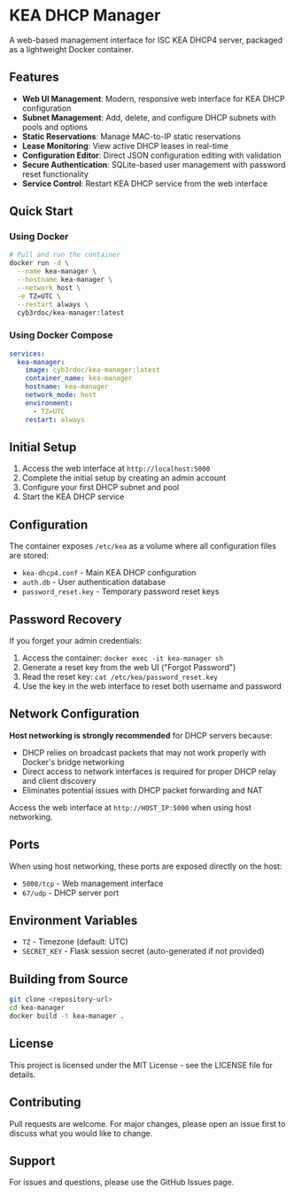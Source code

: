 # KEA DHCP Manager

A web-based management interface for ISC KEA DHCP4 server, packaged as a lightweight Docker container.

## Features

- **Web UI Management**: Modern, responsive web interface for KEA DHCP configuration
- **Subnet Management**: Add, delete, and configure DHCP subnets with pools and options
- **Static Reservations**: Manage MAC-to-IP static reservations
- **Lease Monitoring**: View active DHCP leases in real-time
- **Configuration Editor**: Direct JSON configuration editing with validation
- **Secure Authentication**: SQLite-based user management with password reset functionality
- **Service Control**: Restart KEA DHCP service from the web interface

## Quick Start

### Using Docker

```bash
# Pull and run the container
docker run -d \
  --name kea-manager \
  --hostname kea-manager \
  --network host \
  -e TZ=UTC \
  --restart always \
  cyb3rdoc/kea-manager:latest
```

### Using Docker Compose

```yaml
services:
  kea-manager:
    image: cyb3rdoc/kea-manager:latest
    container_name: kea-manager
    hostname: kea-manager
    network_mode: host
    environment:
      - TZ=UTC
    restart: always
```

## Initial Setup

1. Access the web interface at `http://localhost:5000`
2. Complete the initial setup by creating an admin account
3. Configure your first DHCP subnet and pool
4. Start the KEA DHCP service

## Configuration

The container exposes `/etc/kea` as a volume where all configuration files are stored:

- `kea-dhcp4.conf` - Main KEA DHCP configuration
- `auth.db` - User authentication database
- `password_reset.key` - Temporary password reset keys

## Password Recovery

If you forget your admin credentials:

1. Access the container: `docker exec -it kea-manager sh`
2. Generate a reset key from the web UI ("Forgot Password")
3. Read the reset key: `cat /etc/kea/password_reset.key`
4. Use the key in the web interface to reset both username and password

## Network Configuration

**Host networking is strongly recommended** for DHCP servers because:

- DHCP relies on broadcast packets that may not work properly with Docker's bridge networking
- Direct access to network interfaces is required for proper DHCP relay and client discovery
- Eliminates potential issues with DHCP packet forwarding and NAT

Access the web interface at `http://HOST_IP:5000` when using host networking.

## Ports

When using host networking, these ports are exposed directly on the host:

- `5000/tcp` - Web management interface
- `67/udp` - DHCP server port

## Environment Variables

- `TZ` - Timezone (default: UTC)
- `SECRET_KEY` - Flask session secret (auto-generated if not provided)

## Building from Source

```bash
git clone <repository-url>
cd kea-manager
docker build -t kea-manager .
```

## License

This project is licensed under the MIT License - see the LICENSE file for details.

## Contributing

Pull requests are welcome. For major changes, please open an issue first to discuss what you would like to change.

## Support

For issues and questions, please use the GitHub Issues page.
